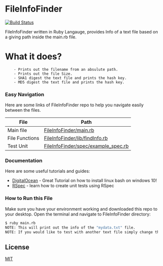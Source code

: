# FileInfoFinder

[![Build Status](https://travis-ci.org/Securter/FileInfoFinder.svg?branch=master)](https://travis-ci.org/Securter/FileInfoFinder)


FileInfoFinder written in Ruby Langauge, provides Info of a text file based on a giving path inside the main.rb file.

# What it does?

        - Prints out the filename from an absulute path.
        - Prints out the file Size.
        - SHA1 digest the text file and prints the hash key.
        - MD5 digest the text file and prints the hash key.


### Easy Navigation

Here are some links of FileInfoFinder repo to help you navigate easily between the files.

| File | Path |
| ------ | ------ |
| Main file  | [FileInfoFinder/main.rb] |
| File Functions | [FileInfoFinder/lib/findInfo.rb] |
| Test Unit | [FileInfoFinder/spec/example_spec.rb]  |


### Documentation 

Here are some useful tutorials and guides:
* [DigitalOcean] - Great Tutorial on how to install linux bash on windows 10!
* [RSpec] - learn how to create unit tests using RSpec

### How to Run this File

Make sure you have your environment working and downloaded this repo to your desktop.
Open the terminal and navigate to FileInfoFinder directory:
```sh
$ ruby main.rb
NOTE: This will print out the info of the "mydata.txt" file.
NOTE: If you would like to test with another text file simply change the path name inside of the "main.rb".
```

License
----
[MIT]
    
   [RSpec]: <http://rspec.info/>
   [DigitalOcean]: <https://www.digitalocean.com/community/tutorials/how-to-install-ruby-and-set-up-a-local-programming-environment-on-windows-10>
   [MIT]: <https://github.com/Securter/FileInfoFinder/blob/master/LICENSE>
   [FileInfoFinder/main.rb]: <https://github.com/Securter/FileInfoFinder/blob/master/main.rb>
   [FileInfoFinder/lib/findInfo.rb]: <https://github.com/Securter/FileInfoFinder/blob/master/lib/findInfo.rb>
   [FileInfoFinder/spec/example_spec.rb]: <https://github.com/Securter/FileInfoFinder/blob/master/spec/example_spec.rb>
  

